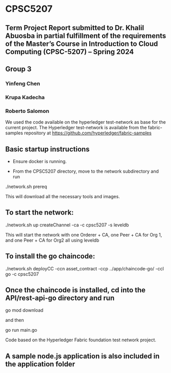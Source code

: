# CPSC5207

## Term Project Report submitted to Dr. Khalil Abuosba in partial fulfillment of the requirements of the Master’s Course in Introduction to Cloud Computing (CPSC-5207) – Spring 2024

## Group 3
### Yinfeng Chen
### Krupa Kadecha
### Roberto Salomon

We used the code available on the hyperledger test-network as base for the current project. The Hyperledger test-network is available from the fabric-samples repository at https://github.com/hyperledger/fabric-samples

## Basic startup instructions

- Ensure docker is running.

- From the CPSC5207 directory, move to the network subdirectory and run

./network.sh prereq

This will download all the necessary tools and images.

## To start the network:

./network.sh up createChannel -ca -c cpsc5207 -s leveldb

This will start the network with one Orderer + CA, one Peer + CA for Org 1, and one Peer + CA for Org2 all using leveldb

## To install the go chaincode:

./network.sh deployCC -ccn asset_contract -ccp ../app/chaincode-go/ -ccl go -c cpsc5207

## Once the chaincode is installed, cd into the API/rest-api-go directory and run

go mod download

and then

go run main.go

Code based on the Hyperledger Fabric foundation test network project.

## A sample node.js application is also included in the application folder
